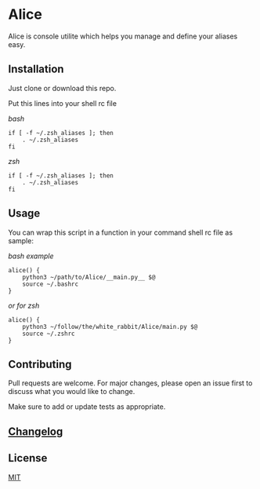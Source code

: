 # Alice
Alice is console utilite which helps you manage and define your aliases easy.



## Installation

Just clone or download this repo. 

Put this lines into your shell rc file

*bash*

```shell
if [ -f ~/.zsh_aliases ]; then
    . ~/.zsh_aliases
fi
```

*zsh*

```shell
if [ -f ~/.zsh_aliases ]; then
    . ~/.zsh_aliases
fi
```



## Usage

You can wrap this script in a function in your command shell rc file as sample:


*bash example*

```shell
alice() {
    python3 ~/path/to/Alice/__main.py__ $@
    source ~/.bashrc
}
```

*or for zsh*

```shell
alice() {
    python3 ~/follow/the/white_rabbit/Alice/main.py $@
    source ~/.zshrc
}
```


## Contributing

Pull requests are welcome. For major changes, please open an issue first to discuss what you would like to change.

Make sure to add or update tests as appropriate.

## [Changelog](CHANGELOG.md)

## License

[MIT](https://choosealicense.com/licenses/mit/)